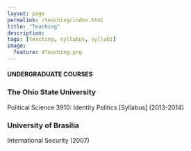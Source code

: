 ```yaml
---
layout: page
permalink: /teaching/index.html
title: "Teaching"
description:
tags: [teaching, syllabus, syllabi]
image:
  feature: 4Teaching.png
---
```


#### UNDERGRADUATE COURSES


### The Ohio State University

Political Science 3910: Identity Politics [Syllabus] (2013-2014)
  
### University of Brasília

International Security (2007)
